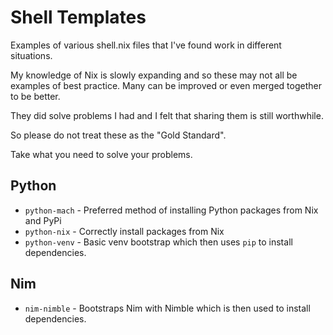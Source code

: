 # Shell Templates

Examples of various shell.nix files that I've found work in different situations.

My knowledge of Nix is slowly expanding and so these may not all be examples
of best practice. Many can be improved or even merged together to be better.

They did solve problems I had and I felt that sharing them is still worthwhile.

So please do not treat these as the "Gold Standard".

Take what you need to solve your problems.

## Python

* `python-mach` - Preferred method of installing Python packages from Nix and PyPi
* `python-nix` - Correctly install packages from Nix
* `python-venv` - Basic venv bootstrap which then uses `pip` to install dependencies.

## Nim

* `nim-nimble` - Bootstraps Nim with Nimble which is then used to install dependencies.
